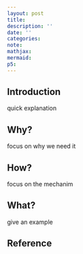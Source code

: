 ```yaml
---
layout: post
title:
description: ''
date: ''
categories:
note:
mathjax:
mermaid:
p5:
---
```


## Introduction

quick explanation

## Why?

focus on why we need it

## How?

focus on the mechanim

## What?

give an example

## Reference
